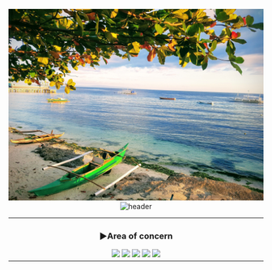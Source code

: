 <div align="center">
  
![CRUMBLE](https://github.com/bin-pro/bin-pro/blob/main/images/readme_photo.jpeg)
![header](https://capsule-render.vercel.app/api?type=waving&color=cfcfae&height=250&section=header&text=SUBIN&fontSize=60&animation=fadeIn&fontAlignY=32&desc=Currently%20interested%20in%20Finance%20and%20healthy%20mindset&descAlignY=51&descAlign=70)

<!--   ![Anurag's GitHub stats](https://github-readme-stats.vercel.app/api?username=asheroh&show_icons=true&theme=tokyonight) -->

<!--

  <a href="https://github.com/anuraghazra/github-readme-stats">
    <img src="https://github-readme-stats.vercel.app/api?username=bin-pro&show_icons=true&theme=material-palenight&hide_border=true&bg_color=20232a&icon_color=E3E3E3A8&text_color=fff&title_color=108bde" width=49.2% height=200px/>
  </a>
  
  <a href="https://github.com/anuraghazra/github-readme-stats">
    <img src="https://github-readme-stats.vercel.app/api/top-langs/?username=bin-pro&layout=compact&theme=material-palenight&hide_border=true&bg_color=20232a&icon_color=E3E3E3A8&text_color=fff&title_color=108bde" width=49.2% height=200px"
  </a>

--!>

<!--
<a href="https://github.com/ashutosh00710/github-readme-activity-graph">
  <img src="https://github-readme-activity-graph.cyclic.app/graph?username=bin-pro&theme=react-dark&bg_color=20232a&hide_border=true&line=108bde&color=108bde" width=98%/>
</a>
--!>

<table>
<tr>
<td align="center", width=980px>

<h3> ▶Area of concern </h3>

<img src="https://img.shields.io/badge/SpringBoot-6DB33F?style=for-the-badge&logo=spring-boot&logoColor=white">
<img src="https://img.shields.io/badge/AWS-232F3E?style=for-the-badge&logo=amazon-aws&logoColor=white">
<img src="https://img.shields.io/badge/Kubernetes-326CE5?style=for-the-badge&logo=kubernetes&logoColor=white">
<img src="https://img.shields.io/badge/Istio-466BB0?style=for-the-badge&logo=istio&logoColor=white">
<a href="https://velog.io/@subinlee/posts" target="_blank">
  <img src="https://img.shields.io/badge/Velog-20A457?style=for-the-badge&logo=velog&logoColor=white">
</a>
</td>


<!--

<td align="center", width=490px>

### ▶More about

<a href="https://www.instagram.com/way_to_focus/">
    <img 
        src="http://img.shields.io/badge/-Instagram-108bde?style=for-the-badge&logo=Instagram&link=https://www.instagram.com/way_to_focus/"
        style="height : auto; margin-left : 10px; margin-right : 10px;"/>
</a>
<a href="https://blog.naver.com/wnstj701/">
    <img 
        src="http://img.shields.io/badge/-Blog-ffffff?style=for-the-badge&logo=Naver&link=https://www.blog.naver.com/wnstj701/"
        style="height : auto; margin-left : 10px; margin-right : 10px;"/>
</a>
<a href="https://velog.io/@asheroh">
    <img 
        src="http://img.shields.io/badge/-Velog-ffffff?style=for-the-badge&logo=Velog&link=https://www.blog.naver.com/wnstj701/"
        style="height : auto; margin-left : 10px; margin-right : 10px;"/>
</a>
</td>
!-->

</tr>
</table>

<!--
[![Hits](https://hits.seeyoufarm.com/api/count/incr/badge.svg?url=https%3A%2F%2Fgithub.com%2Fasheroh&count_bg=%233D9FC8&title_bg=%23555555&icon=apacheairflow.svg&icon_color=%23E7E7E7&title=hits&edge_flat=false)](https://hits.seeyoufarm.com)

!-->

<!--   ![Footer](https://capsule-render.vercel.app/api?type=waving&color=108bde&height=200&section=footer) -->

</div>

